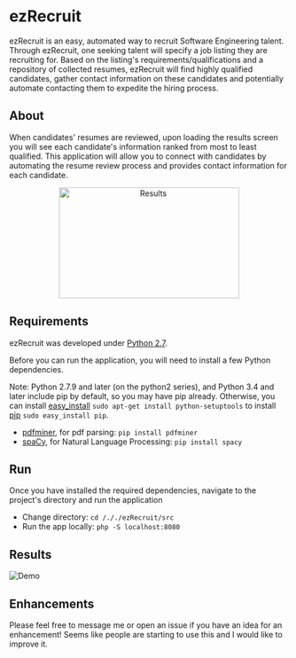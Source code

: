 # ezRecruit
ezRecruit is an easy, automated way to recruit Software Engineering talent. Through ezRecruit, one seeking talent will specify a job listing they are recruiting for. Based on the listing's requirements/qualifications and a repository of collected resumes, ezRecruit will find highly qualified candidates, gather contact information on these candidates and potentially automate contacting them to expedite the hiring process.
## About
When candidates' resumes are reviewed, upon loading the results screen you will see each candidate's information ranked from most to least qualified. This application will allow you to connect with candidates by automating the resume review process and provides contact information for each candidate.
<p align="center">
  <img src="https://i.ibb.co/zrmJdMW/Screen-Shot-2019-02-02-at-2-07-58-AM.png" alt="Results" width="325" height="200">
</p>

## Requirements
ezRecruit was developed under [Python 2.7](https://www.python.org/downloads).

Before you can run the application, you will need to install a few Python dependencies.

Note: Python 2.7.9 and later (on the python2 series), and Python 3.4 and later include pip by default, so you may have pip already. Otherwise, you can install [easy_install](https://pythonhosted.org/setuptools/easy_install.html) `sudo apt-get install python-setuptools` to install [pip](https://pypi.python.org/pypi/pip) `sudo easy_install pip`.

- [pdfminer](https://pypi.org/project/pdfminer/), for pdf parsing: `pip install pdfminer`
- [spaCy](https://spacy.io/), for Natural Language Processing: `pip install spacy`

## Run
Once you have installed the required dependencies, navigate to the project's directory and run the application

- Change directory: `cd /././ezRecruit/src`
- Run the app locally: `php -S localhost:8080`


## Results
![Demo](https://s2.gifyu.com/images/Recording.gif)

## Enhancements
Please feel free to message me or open an issue if you have an idea for an enhancement! Seems like people are starting to use this and I would like to improve it.
